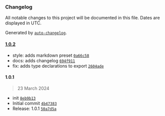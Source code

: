 ### Changelog

All notable changes to this project will be documented in this file. Dates are displayed in UTC.

Generated by [`auto-changelog`](https://github.com/CookPete/auto-changelog).

#### [1.0.2](https://github.com/we-are-singular/logger/compare/1.0.1...1.0.2)

- style: adds markdown preset [`0a66c58`](https://github.com/we-are-singular/logger/commit/0a66c582033ea64081e85e72a187bb22d708022a)
- docs: adds changelog [`694f911`](https://github.com/we-are-singular/logger/commit/694f911bb140e6c8a487bb6062740b2f6c8fdcff)
- fix: adds type declarations to export [`2604ade`](https://github.com/we-are-singular/logger/commit/2604ade23d2dd2a680d281f7a045979e04e1d356)

#### 1.0.1

> 23 March 2024

- init [`8eb9b13`](https://github.com/we-are-singular/logger/commit/8eb9b13cb475aaacbabdffe8b2e5957dc1591e80)
- Initial commit [`4b47383`](https://github.com/we-are-singular/logger/commit/4b473830214b905ae2bb0d482ce715dafa253636)
- Release: 1.0.1 [`50a7d5a`](https://github.com/we-are-singular/logger/commit/50a7d5a5da8c6a97bb072ea6da29f3ac8df3d8bc)
